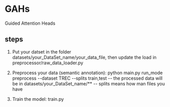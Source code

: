 # GAHs
Guided Attention Heads


## steps
1. Put your datset in the folder datasets/your_DataSet_name/your_data_file, then update the load in preprocessor/raw_data_loader.py

2. Preprocess your data (semantic annotation): python main.py run_mode preprocess --dataset TREC --splits train,test
-- the processed data will be in datasets/your_DataSet_name/**
-- splits means how man files you have

3. Train the model: train.py


